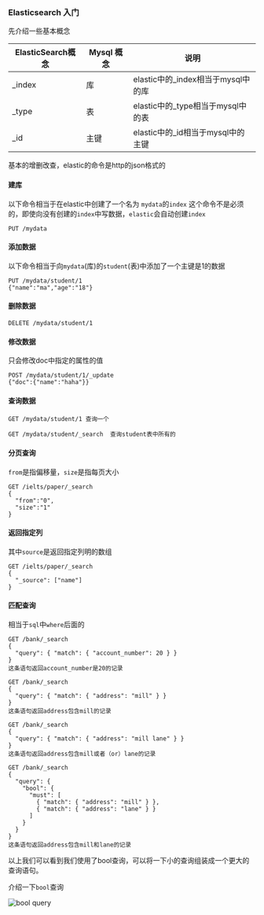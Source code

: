 ### Elasticsearch 入门

先介绍一些基本概念

| ElasticSearch概念 | Mysql 概念 | 说明                               |
| ----------------- | ---------- | ---------------------------------- |
| _index            | 库         | elastic中的_index相当于mysql中的库 |
| _type             | 表         | elastic中的_type相当于mysql中的表  |
| _id               | 主键       | elastic中的_id相当于mysql中的主键  |

基本的增删改查，elastic的命令是http的json格式的

#### 建库 

以下命令相当于在elastic中创建了一个名为 `mydata`的`index` 这个命令不是必须的，即使向没有创建的`index`中写数据，`elastic`会自动创建`index` 

```
PUT /mydata
```

#### 添加数据

以下命令相当于向`mydata`(库)的`student`(表)中添加了一个主键是1的数据

```
PUT /mydata/student/1
{"name":"ma","age":"18"}
```

#### 删除数据 

```
DELETE /mydata/student/1
```



#### 修改数据

只会修改doc中指定的属性的值

```
POST /mydata/student/1/_update
{"doc":{"name":"haha"}}
```

#### 查询数据

```
GET /mydata/student/1 查询一个

GET /mydata/student/_search  查询student表中所有的
```

#### 分页查询
`from`是指偏移量，`size`是指每页大小
```text
GET /ielts/paper/_search
{
  "from":"0",
  "size":"1"
}

```

#### 返回指定列
其中`source`是返回指定列明的数组
```text
GET /ielts/paper/_search
{
  "_source": ["name"]
}
```

#### 匹配查询
相当于`sql`中`where`后面的
```text
GET /bank/_search
{
  "query": { "match": { "account_number": 20 } }
}
这条语句返回account_number是20的记录
```

```text
GET /bank/_search
{
  "query": { "match": { "address": "mill" } }
}
这条语句返回address包含mill的记录
```

```text
GET /bank/_search
{
  "query": { "match": { "address": "mill lane" } }
}
这条语句返回address包含mill或者（or）lane的记录
```

```text
GET /bank/_search
{
  "query": {
    "bool": {
      "must": [
        { "match": { "address": "mill" } },
        { "match": { "address": "lane" } }
      ]
    }
  }
}
这条语句返回address包含mill和lane的记录
```

以上我们可以看到我们使用了bool查询，可以将一下小的查询组装成一个更大的查询语句。

介绍一下`bool`查询

![bool query](https://user-images.githubusercontent.com/10717670/58622560-75225880-82fe-11e9-9cd7-3b65c07a3716.png)